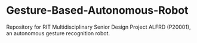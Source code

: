 # Gesture-Based-Autonomous-Robot
Repository for RIT Multidisciplinary Senior Design Project ALFRD (P20001), an autonomous gesture recognition robot.
